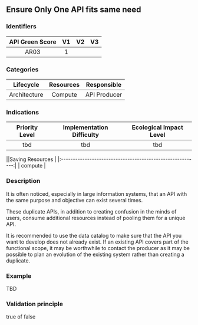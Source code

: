 ## Ensure Only One API fits same need
### Identifiers

| API Green Score |  V1  |  V2  |  V3  |
|:-------:|:----:|:----:|:----:|
|   AR03   | 1  |   |      |

### Categories

| Lifecycle |  Resources  |  Responsible  |
|:---------:|:----:|:----:|
| Architecture | Compute | API Producer |

### Indications

| Priority Level |      Implementation Difficulty      |  Ecological Impact Level   |
|:-------------------:|:-------------------------:|:---------------------:|
| tbd | tbd | tbd |

||Saving Resources                                           |
|:----------------------------------------------------------:|
| compute     |

### Description

It is often noticed, especially in large information systems, that an API with the same purpose and objective can exist several times.

These duplicate APIs, in addition to creating confusion in the minds of users, consume additional resources instead of pooling them for a unique API.

It is recommended to use the data catalog to make sure that the API you want to develop does not already exist. If an existing API covers part of the functional scope, it may be worthwhile to contact the producer as it may be possible to plan an evolution of the existing system rather than creating a duplicate.


### Example
TBD 

### Validation principle

true of false